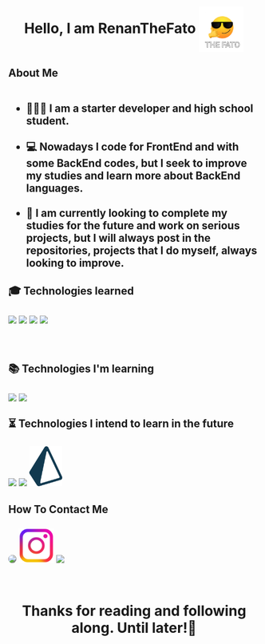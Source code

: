 <h1 align='center'>
 Hello, I am RenanTheFato <img align='center'height="90px" src="thefato.png"
</h1>

<h2><strong>
About Me </strong><br><br>

- 👨🏻‍💻 I am a starter developer and high school student.<br><br>
- 💻 Nowadays I code for FrontEnd and with some BackEnd codes, but I seek to improve my studies and learn more about BackEnd languages.<br><br>
- 🚀 I am currently looking to complete my studies for the future and work on serious projects, but I will always post in the repositories, projects that I do myself, always looking to improve.
</h2>

<h2><strong>
🎓 Technologies learned
</strong><br><br>
<img height='80px' src="https://cdn.jsdelivr.net/gh/devicons/devicon/icons/html5/html5-original-wordmark.svg" />
<img height='80px' src="https://cdn.jsdelivr.net/gh/devicons/devicon/icons/css3/css3-original-wordmark.svg" />
<img height='70px'src="https://cdn.jsdelivr.net/gh/devicons/devicon/icons/javascript/javascript-original.svg" />
<img height='70px' src="https://cdn.jsdelivr.net/gh/devicons/devicon/icons/nodejs/nodejs-original.svg" />

<br><br>
<strong>
📚 Technologies I'm learning
</strong><br><br>
<img height='80px' src="https://cdn.jsdelivr.net/gh/devicons/devicon/icons/react/react-original-wordmark.svg" />
<img height='80px' src='https://upload.wikimedia.org/wikipedia/commons/d/d5/Tailwind_CSS_Logo.svg'>
<br><br>
<strong>
⏳ Technologies I intend to learn in the future
</strong><br><br>
<img height='80px' src="https://cdn.jsdelivr.net/gh/devicons/devicon/icons/csharp/csharp-original.svg" />
<img height='80px' src="https://cdn.jsdelivr.net/gh/devicons/devicon/icons/php/php-original.svg" />
<img height='80px' src="prisma.png" />
</h2>
<h2>
<strong>How To Contact Me</strong><br><br>
<a href='https://github.com/RenanTheFato'><img style='background-color: #7e7e7e; border-radius: 10px' height='70px'src="https://cdn.jsdelivr.net/gh/devicons/devicon/icons/github/github-original-wordmark.svg" /></a>
<a href='https://instagram.com/renan_916?igshid=MzNlNGNkZWQ4Mg=='><img height='70px' src='instagram.png'></a>
<a href='https://twitter.com/RenanzinGoat'><img height='70px'src="https://cdn.jsdelivr.net/gh/devicons/devicon/icons/twitter/twitter-original.svg" /></a>
</h2>
<br>
<h1 align='center'>
<strong>
Thanks for reading and following along. Until later!👋
</strong>
<br><br>
</h1>
